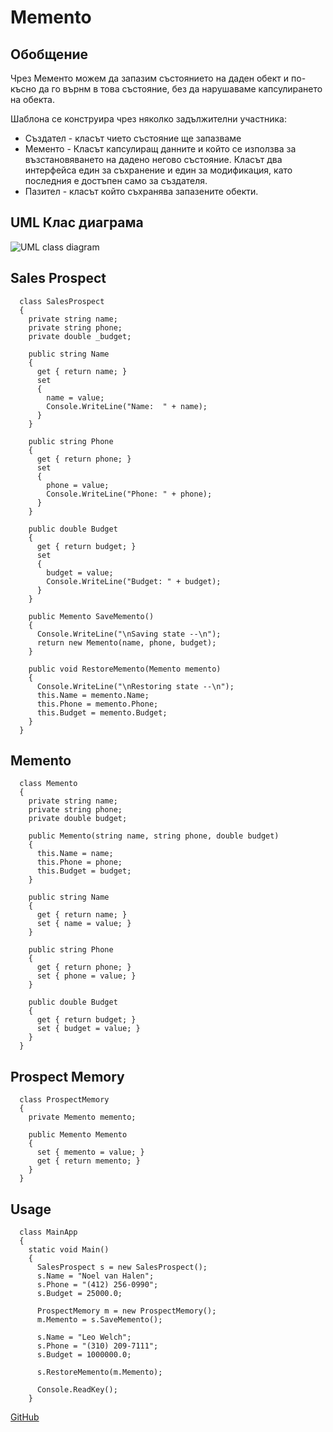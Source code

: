 # Memento

## Обобщение

Чрез Мементо можем да запазим състоянието на даден обект и по-късно да го върнм в това състояние, без да нарушаваме капсулирането на обекта.

Шаблона се конструира чрез няколко задължителни участника:

- Създател - класът чието състояние ще запазваме
- Мементо - Класът капсулиращ данните и който се използва за възстановяването на дадено негово състояние. Класът два интерфейса един за съхранение и един за модификация, като последния е достъпен само за създателя.
- Пазител - класът който съхранява запазените обекти.


## UML Клас диаграма

![UML class diagram]( http://www.c-jump.com/CIS75/Week11/const_images/Memento_UML_Class_Diagram.png)

## Sales Prospect

	  class SalesProspect
	  {
	    private string name;
	    private string phone;
	    private double _budget;
	 
	    public string Name
	    {
	      get { return name; }
	      set
	      {
	        name = value;
	        Console.WriteLine("Name:  " + name);
	      }
	    }
	 
	    public string Phone
	    {
	      get { return phone; }
	      set
	      {
	        phone = value;
	        Console.WriteLine("Phone: " + phone);
	      }
	    }

	    public double Budget
	    {
	      get { return budget; }
	      set
	      {
	        budget = value;
	        Console.WriteLine("Budget: " + budget);
	      }
	    }
	 
	    public Memento SaveMemento()
	    {
	      Console.WriteLine("\nSaving state --\n");
	      return new Memento(name, phone, budget);
	    }
	 
	    public void RestoreMemento(Memento memento)
	    {
	      Console.WriteLine("\nRestoring state --\n");
	      this.Name = memento.Name;
	      this.Phone = memento.Phone;
	      this.Budget = memento.Budget;
	    }
	  }

## Memento

	  class Memento
	  {
	    private string name;
	    private string phone;
	    private double budget;
	 
	    public Memento(string name, string phone, double budget)
	    {
	      this.Name = name;
	      this.Phone = phone;
	      this.Budget = budget;
	    }
	 
	    public string Name
	    {
	      get { return name; }
	      set { name = value; }
	    }
	 
	    public string Phone
	    {
	      get { return phone; }
	      set { phone = value; }
	    }
	 
	    public double Budget
	    {
	      get { return budget; }
	      set { budget = value; }
	    }
	  }

## Prospect Memory

	  class ProspectMemory
	  {
	    private Memento memento;
	 
	    public Memento Memento
	    {
	      set { memento = value; }
	      get { return memento; }
	    }
	  }

## Usage

	  class MainApp
	  {
	    static void Main()
	    {
	      SalesProspect s = new SalesProspect();
	      s.Name = "Noel van Halen";
	      s.Phone = "(412) 256-0990";
	      s.Budget = 25000.0;
	 
	      ProspectMemory m = new ProspectMemory();
	      m.Memento = s.SaveMemento();
	 
	      s.Name = "Leo Welch";
	      s.Phone = "(310) 209-7111";
	      s.Budget = 1000000.0;
	 
	      s.RestoreMemento(m.Memento);
	 
	      Console.ReadKey();
	    }

[GitHub](https://github.com/NikitoG/TelerikAcademyHomeworks/tree/master/Hight-Quality-Code/BehavioralPatternsHomework)